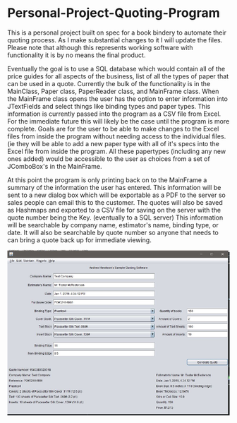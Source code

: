 # Personal-Project-Quoting-Program
This is a personal project built on spec for a book bindery to automate their quoting process. As I make substantial changes to it I will update the files.  Please note that although this represents working software with functionality it is by no means the final product.

Eventually the goal is to use a SQL database which would contain all of the price guides for all aspects of the business,  list of all the types of paper that can be used in a quote.  Currently the bulk of the functionality is in the MainClass, Paper class, PaperReader class, and MainFrame class.  When the MainFrame class opens the user has the option to enter information into JTextFields and select things like binding types and paper types.  This information is currently passed into the program as a CSV file from Excel. For the immediate future this will likely be the case until the program is more complete.  Goals are for the user to be able to make changes to the Excel files from inside the program without needing access to the individual files.  (ie they will be able to add a new paper type with all of it's specs into the Excel file from inside the program.  All these papertypes (including any new ones added) would be accessible to the user as choices from a set of JComboBox's in the MainFrame.

At this point the program is only printing back on to the MainFrame a summary of the information the user has entered.  This information will be sent to a new dialog box which will be exportable as a PDF to the server so sales people can email this to the customer.  The quotes will also be saved as Hashmaps and exported to a CSV file for saving on the server with the quote number being the Key. (eventually to a SQL server) This information will be searchable by company name, estimator's name, binding type, or date.  It will also be searchable by quote number so anyone that needs to can bring a quote back up for immediate viewing.   

![alt text](https://github.com/switch900/Personal-Project-Quoting-Program/blob/master/Capture190101.JPG)


